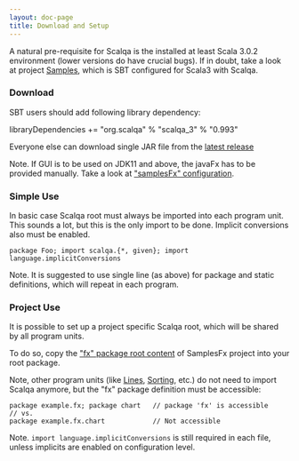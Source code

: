 ```yaml
---
layout: doc-page
title: Download and Setup
---
```


A natural pre-requisite for Scalqa is the installed at least Scala 3.0.2 environment (lower versions do have crucial bugs).
If in doubt, take a look at project [Samples](https://github.com/scalqa/samples), which is SBT configured for Scala3 with Scalqa. 

### Download

SBT users should add following library dependency:

libraryDependencies += "org.scalqa" % "scalqa_3" % "0.993"

Everyone else can download single JAR file from the [latest release](https://github.com/scalqa/scalqa/releases)

Note. If GUI is to be used on JDK11 and above, the javaFx has to be provided manually. 
Take a look at ["samplesFx" configuration](https://github.com/scalqa/samplesFx/blob/master/build.sbt). 

### Simple Use

In basic case Scalqa root must always be imported into each program unit. This sounds a lot, but this is the only import to be done. 
Implicit conversions also must be enabled. 
```
package Foo; import scalqa.{*, given}; import language.implicitConversions
```
Note. It is suggested to use single line (as above) for package and static definitions, which will repeat in each program.

### Project Use

It is possible to set up a project specific Scalqa root, which will be shared by all program units.

To do so, copy the ["fx" package root content](https://github.com/scalqa/samplesFx/blob/master/src/example/fx/package.scala) 
of SamplesFx project into your root package. 

Note, other program units (like 
[Lines](https://github.com/scalqa/samplesFx/blob/master/src/example/fx/chart/Lines.scala),
[Sorting](https://github.com/scalqa/samplesFx/blob/master/src/example/fx/table/Sorting.scala), etc.)
do not need to import Scalqa anymore, but the "fx" package definition must be accessible:

``` 
package example.fx; package chart   // package 'fx' is accessible
// vs.    
package example.fx.chart            // Not accessible    
```
Note. `import language.implicitConversions` is still required in each file, unless implicits are enabled on configuration level.
